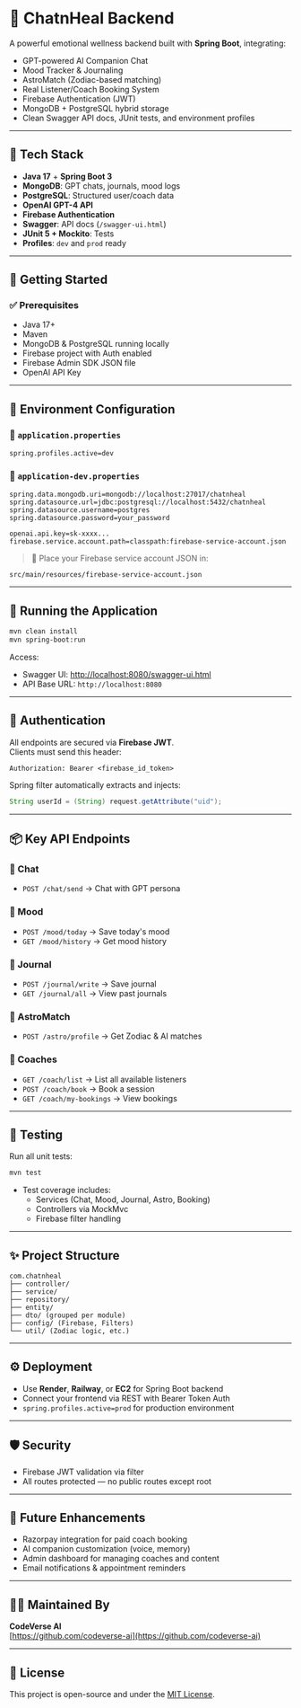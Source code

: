 
# 💬 ChatnHeal Backend

A powerful emotional wellness backend built with **Spring Boot**, integrating:
- GPT-powered AI Companion Chat
- Mood Tracker & Journaling
- AstroMatch (Zodiac-based matching)
- Real Listener/Coach Booking System
- Firebase Authentication (JWT)
- MongoDB + PostgreSQL hybrid storage
- Clean Swagger API docs, JUnit tests, and environment profiles

---

## 🧱 Tech Stack

- **Java 17** + **Spring Boot 3**
- **MongoDB**: GPT chats, journals, mood logs
- **PostgreSQL**: Structured user/coach data
- **OpenAI GPT-4 API**
- **Firebase Authentication**
- **Swagger**: API docs (`/swagger-ui.html`)
- **JUnit 5 + Mockito**: Tests
- **Profiles**: `dev` and `prod` ready

---

## 🚀 Getting Started

### ✅ Prerequisites

- Java 17+
- Maven
- MongoDB & PostgreSQL running locally
- Firebase project with Auth enabled
- Firebase Admin SDK JSON file
- OpenAI API Key

---

## 🔧 Environment Configuration

### 📄 `application.properties`
```properties
spring.profiles.active=dev
```

### 📄 `application-dev.properties`
```properties
spring.data.mongodb.uri=mongodb://localhost:27017/chatnheal
spring.datasource.url=jdbc:postgresql://localhost:5432/chatnheal
spring.datasource.username=postgres
spring.datasource.password=your_password

openai.api.key=sk-xxxx...
firebase.service.account.path=classpath:firebase-service-account.json
```

> 🔐 Place your Firebase service account JSON in:
```
src/main/resources/firebase-service-account.json
```

---

## 📡 Running the Application

```bash
mvn clean install
mvn spring-boot:run
```

Access:
- Swagger UI: [http://localhost:8080/swagger-ui.html](http://localhost:8080/swagger-ui.html)
- API Base URL: `http://localhost:8080`

---

## 🔐 Authentication

All endpoints are secured via **Firebase JWT**.  
Clients must send this header:

```http
Authorization: Bearer <firebase_id_token>
```

Spring filter automatically extracts and injects:
```java
String userId = (String) request.getAttribute("uid");
```

---

## 📦 Key API Endpoints

### 🔹 Chat
- `POST /chat/send` → Chat with GPT persona

### 🔹 Mood
- `POST /mood/today` → Save today's mood
- `GET /mood/history` → Get mood history

### 🔹 Journal
- `POST /journal/write` → Save journal
- `GET /journal/all` → View past journals

### 🔹 AstroMatch
- `POST /astro/profile` → Get Zodiac & AI matches

### 🔹 Coaches
- `GET /coach/list` → List all available listeners
- `POST /coach/book` → Book a session
- `GET /coach/my-bookings` → View bookings

---

## 🧪 Testing

Run all unit tests:
```bash
mvn test
```

- Test coverage includes:
  - Services (Chat, Mood, Journal, Astro, Booking)
  - Controllers via MockMvc
  - Firebase filter handling

---

## ✨ Project Structure
```
com.chatnheal
├── controller/
├── service/
├── repository/
├── entity/
├── dto/ (grouped per module)
├── config/ (Firebase, Filters)
└── util/ (Zodiac logic, etc.)
```

---

## ⚙️ Deployment

- Use **Render**, **Railway**, or **EC2** for Spring Boot backend
- Connect your frontend via REST with Bearer Token Auth
- `spring.profiles.active=prod` for production environment

---

## 🛡️ Security

- Firebase JWT validation via filter
- All routes protected — no public routes except root

---

## 🧠 Future Enhancements

- Razorpay integration for paid coach booking
- AI companion customization (voice, memory)
- Admin dashboard for managing coaches and content
- Email notifications & appointment reminders

---

## 👨‍💻 Maintained By
**CodeVerse AI**  
[https://github.com/codeverse-ai](https://github.com/codeverse-ai)

---

## 📄 License

This project is open-source and under the [MIT License](LICENSE).
